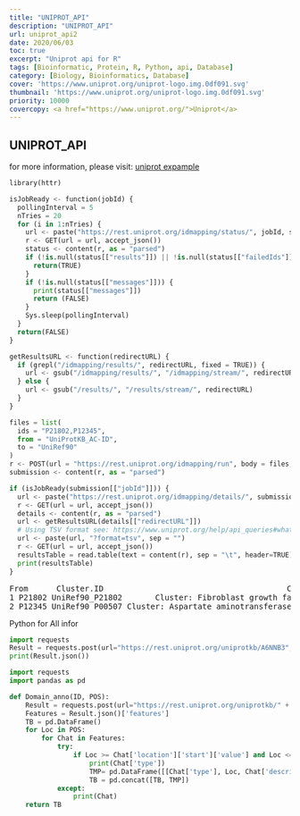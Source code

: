 ```yaml
---
title: "UNIPROT_API"
description: "UNIPROT_API"
url: uniprot_api2
date: 2020/06/03
toc: true
excerpt: "Uniprot api for R"
tags: [Bioinformatic, Protein, R, Python, api, Database]
category: [Biology, Bioinformatics, Database]
cover: 'https://www.uniprot.org/uniprot-logo.img.0df091.svg'
thumbnail: 'https://www.uniprot.org/uniprot-logo.img.0df091.svg'
priority: 10000
covercopy: <a href="https://www.uniprot.org/">Uniprot</a>
---
```



## UNIPROT_API

for more information, please visit: [uniprot expample](https://www.uniprot.org/help/id_mapping)

```python
library(httr)

isJobReady <- function(jobId) {
  pollingInterval = 5
  nTries = 20
  for (i in 1:nTries) {
    url <- paste("https://rest.uniprot.org/idmapping/status/", jobId, sep = "")
    r <- GET(url = url, accept_json())
    status <- content(r, as = "parsed")
    if (!is.null(status[["results"]]) || !is.null(status[["failedIds"]])) {
      return(TRUE)
    }
    if (!is.null(status[["messages"]])) {
      print(status[["messages"]])
      return (FALSE)
    }
    Sys.sleep(pollingInterval)
  }
  return(FALSE)
}

getResultsURL <- function(redirectURL) {
  if (grepl("/idmapping/results/", redirectURL, fixed = TRUE)) {
    url <- gsub("/idmapping/results/", "/idmapping/stream/", redirectURL)
  } else {
    url <- gsub("/results/", "/results/stream/", redirectURL)
  }
}

files = list(
  ids = "P21802,P12345",
  from = "UniProtKB_AC-ID",
  to = "UniRef90"
)
r <- POST(url = "https://rest.uniprot.org/idmapping/run", body = files, encode = "multipart", accept_json())
submission <- content(r, as = "parsed")

if (isJobReady(submission[["jobId"]])) {
  url <- paste("https://rest.uniprot.org/idmapping/details/", submission[["jobId"]], sep = "")
  r <- GET(url = url, accept_json())
  details <- content(r, as = "parsed")
  url <- getResultsURL(details[["redirectURL"]])
  # Using TSV format see: https://www.uniprot.org/help/api_queries#what-formats-are-available
  url <- paste(url, "?format=tsv", sep = "")
  r <- GET(url = url, accept_json())
  resultsTable = read.table(text = content(r), sep = "\t", header=TRUE)
  print(resultsTable)
}
```
<pre>
From      Cluster.ID                                       Cluster.Name Common.taxon Size Date.of.creation
1 P21802 UniRef90_P21802       Cluster: Fibroblast growth factor receptor 2      Amniota  110       2022-04-27
2 P12345 UniRef90_P00507 Cluster: Aspartate aminotransferase, mitochondrial     Mammalia  199       2022-04-27
</pre>


Python for All infor

```python
import requests
Result = requests.post(url="https://rest.uniprot.org/uniprotkb/A6NNB3", data= {"Accept":"application/json"})
print(Result.json())
```


```python
import requests
import pandas as pd

def Domain_anno(ID, POS):
    Result = requests.post(url="https://rest.uniprot.org/uniprotkb/" + ID, data= {"Accept":"application/json"})
    Features = Result.json()['features']
    TB = pd.DataFrame()
    for Loc in POS:
        for Chat in Features:
            try:
                if Loc >= Chat['location']['start']['value'] and Loc <= Chat['location']['end']['value']:
                    print(Chat['type'])
                    TMP= pd.DataFrame([[Chat['type'], Loc, Chat['description']]], columns=["Type", "Loc", "Discrip"])
                    TB = pd.concat([TB, TMP])
            except:
                print(Chat)
    return TB
```
